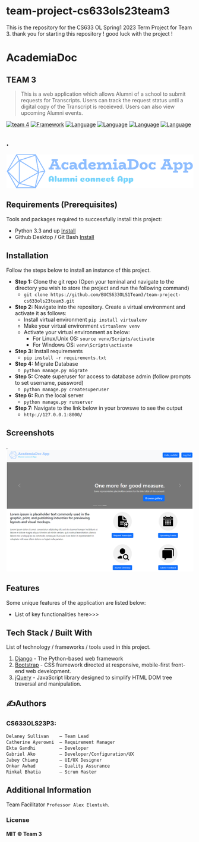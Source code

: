 # team-project-cs633ols23team3

This is the repository for the CS633 OL Spring1 2023 Term Project for Team 3.
thank you for starting this repository ! good luck with the project !

# AcademiaDoc

## TEAM 3

> This is a web application which allows Alumni of a school to submit requests for Transcripts. Users can track the request status until a digital copy of the Transcript is receieved. Users can also view upcoming Alumni events.

[![team 4](https://img.shields.io/badge/CS633-TEAM%203-red)](https://github.com/BUMETCS673/team-project-cs673olf22team4)
[![Framework](https://img.shields.io/badge/Framework-Django-yellow)](https://www.djangoproject.com/)
[![Language](https://img.shields.io/badge/Language-Python-brightgreen)](https://www.python.org/)
[![Language](https://img.shields.io/badge/Language-JavaScript-brightgreen)](https://developer.mozilla.org/en-US/docs/Web/JavaScript)
[![Language](https://img.shields.io/badge/Language-CSS-brightgreen)](https://getbootstrap.com/docs/4.0/getting-started/introduction/)
[![Language](https://img.shields.io/badge/Language-HTML-brightgreen)](https://developer.mozilla.org/en-US/docs/Web/HTML)

## .

![Project Logo](static/assets/logobackground.png)

## Requirements (Prerequisites)

Tools and packages required to successfully install this project:

- Python 3.3 and up [Install](https://www.python.org/downloads/)
- Github Desktop / Git Bash [Install](https://git-scm.com/downloads)

## Installation

Follow the steps below to install an instance of this project.

- **Step 1:** Clone the git repo (Open your teminal and navigate to the directory you wish to store the project and run the following command)
  - `git clone https://github.com/BUCS633OLS1Team3/team-project-cs633ols23team3.git`
- **Step 2:** Navigate into the repository. Create a virtual environment and activate it as follows:
  - Install virtual environment `pip install virtualenv`
  - Make your virtual environment `virtualenv venv`
  - Activate your virtual environment as below:
    - For Linux/Unix OS: `source venv/Scripts/activate`
    - For Windows OS: `venv\Scripts\activate`
- **Step 3:** Install requirements
  - `pip install -r requirements.txt`
- **Step 4:** Migrate Database
  - `python manage.py migrate`
- **Step 5:** Create superuser for access to database admin (follow prompts to set username, password)
  - `python manage.py createsuperuser`
- **Step 6:** Run the local server
  - `python manage.py runserver`
- **Step 7:** Navigate to the link below in your browswe to see the output
  - `http://127.0.0.1:8000/`

## Screenshots

.
![App screenshot](static/assets/screenshot1.png)

## Features

Some unique features of the application are listed below:

- List of key functionalities here>>>

## Tech Stack / Built With

List of technology / frameworks / tools used in this project.

1. [Django](https://www.djangoproject.com/) - The Python-based web framework
2. [Bootstrap](https://getbootstrap.com/) - CSS framework directed at responsive, mobile-first front-end web development.
3. [jQuery](https://jquery.com/) - JavaScript library designed to simplify HTML DOM tree traversal and manipulation.

## ✍Authors

### **CS633OLS23P3:**

    Delaney Sullivan    – Team Lead
    Catherine Ayerowni  – Requirement Manager
    Ekta Gandhi         – Developer
    Gabriel Ako         – Developer/Configuration/UX
    Jabey Chiang        – UI/UX Designer
    Onkar Awhad         – Quality Assurance
    Rinkal Bhatia       – Scrum Master

## Additional Information

Team Facilitator `Professor Alex Elentukh`.

### License

#### MIT © Team 3
